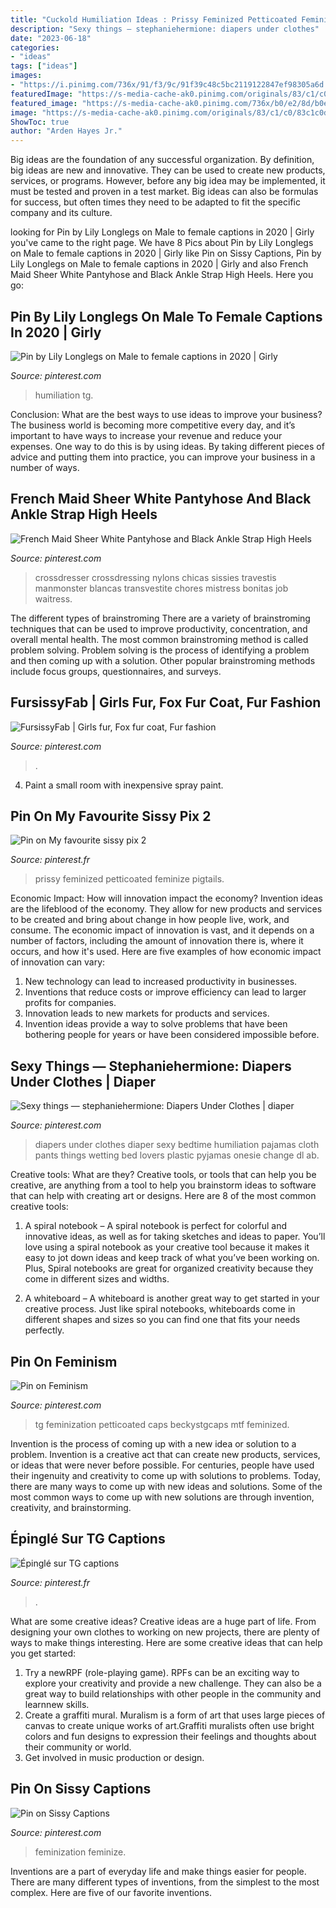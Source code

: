 ```yaml
---
title: "Cuckold Humiliation Ideas : Prissy Feminized Petticoated Feminize Pigtails"
description: "Sexy things — stephaniehermione: diapers under clothes"
date: "2023-06-18"
categories:
- "ideas"
tags: ["ideas"]
images:
- "https://i.pinimg.com/736x/91/f3/9c/91f39c48c5bc2119122847ef98305a6d.jpg"
featuredImage: "https://s-media-cache-ak0.pinimg.com/originals/83/c1/c0/83c1c0dbc2c9c386975cea1d030e36de.jpg"
featured_image: "https://s-media-cache-ak0.pinimg.com/736x/b0/e2/8d/b0e28da5ec3c371f3f84dbe670b7d751.jpg"
image: "https://s-media-cache-ak0.pinimg.com/originals/83/c1/c0/83c1c0dbc2c9c386975cea1d030e36de.jpg"
ShowToc: true
author: "Arden Hayes Jr."
---
```



Big ideas are the foundation of any successful organization. By definition, big ideas are new and innovative. They can be used to create new products, services, or programs. However, before any big idea may be implemented, it must be tested and proven in a test market. Big ideas can also be formulas for success, but often times they need to be adapted to fit the specific company and its culture.

	

		
looking for Pin by Lily Longlegs on Male to female captions in 2020 | Girly you've came to the right page. We have 8 Pics about Pin by Lily Longlegs on Male to female captions in 2020 | Girly like Pin on Sissy Captions, Pin by Lily Longlegs on Male to female captions in 2020 | Girly and also French Maid Sheer White Pantyhose and Black Ankle Strap High Heels. Here you go:
		
    
## Pin By Lily Longlegs On Male To Female Captions In 2020 | Girly

<img loading=lazy src="https://i.pinimg.com/736x/91/f3/9c/91f39c48c5bc2119122847ef98305a6d.jpg" onerror="this.onerror=null;this.src='https://tse3.mm.bing.net/th?id=OIP.oyBrUMmfMtJHACORw-as5wHaHa&amp;pid=15.1';" alt="Pin by Lily Longlegs on Male to female captions in 2020 | Girly">

_Source: pinterest.com_

>humiliation tg. 

	

Conclusion: What are the best ways to use ideas to improve your business?
The business world is becoming more competitive every day, and it’s important to have ways to increase your revenue and reduce your expenses. One way to do this is by using ideas. By taking different pieces of advice and putting them into practice, you can improve your business in a number of ways.

    
## French Maid Sheer White Pantyhose And Black Ankle Strap High Heels

<img loading=lazy src="https://s-media-cache-ak0.pinimg.com/originals/83/c1/c0/83c1c0dbc2c9c386975cea1d030e36de.jpg" onerror="this.onerror=null;this.src='https://tse1.mm.bing.net/th?id=OIP.ovmikKkoJ3fC15Ip_a3XpQAAAA&amp;pid=15.1';" alt="French Maid Sheer White Pantyhose and Black Ankle Strap High Heels">

_Source: pinterest.com_

>crossdresser crossdressing nylons chicas sissies travestis manmonster blancas transvestite chores mistress bonitas job waitress. 

	

The different types of brainstroming
There are a variety of brainstroming techniques that can be used to improve productivity, concentration, and overall mental health. The most common brainstroming method is called problem solving. Problem solving is the process of identifying a problem and then coming up with a solution. Other popular brainstroming methods include focus groups, questionnaires, and surveys.

    
## FursissyFab | Girls Fur, Fox Fur Coat, Fur Fashion

<img loading=lazy src="https://i.pinimg.com/736x/58/1c/8c/581c8c1fb6cd1151368e791cc7be432b.jpg" onerror="this.onerror=null;this.src='https://tse2.mm.bing.net/th?id=OIP.ysmlP-L6OCU19Il2pj7EtwHaKY&amp;pid=15.1';" alt="FursissyFab | Girls fur, Fox fur coat, Fur fashion">

_Source: pinterest.com_

>. 

	

4. Paint a small room with inexpensive spray paint.

    
## Pin On My Favourite Sissy Pix 2

<img loading=lazy src="https://i.pinimg.com/736x/d9/70/22/d97022e668f4a1b835864ce9f3049285.jpg" onerror="this.onerror=null;this.src='https://tse1.mm.bing.net/th?id=OIP.O-kkloYv0tebDbMuPFILKQHaKx&amp;pid=15.1';" alt="Pin on My favourite sissy pix 2">

_Source: pinterest.fr_

>prissy feminized petticoated feminize pigtails. 

	

Economic Impact: How will innovation impact the economy?
Invention ideas are the lifeblood of the economy. They allow for new products and services to be created and bring about change in how people live, work, and consume. The economic impact of innovation is vast, and it depends on a number of factors, including the amount of innovation there is, where it occurs, and how it's used. Here are five examples of how economic impact of innovation can vary: 
1. New technology can lead to increased productivity in businesses. 
2. Inventions that reduce costs or improve efficiency can lead to larger profits for companies. 
3. Innovation leads to new markets for products and services. 
4. Invention ideas provide a way to solve problems that have been bothering people for years or have been considered impossible before. 

    
## Sexy Things — Stephaniehermione: Diapers Under Clothes | Diaper

<img loading=lazy src="https://s-media-cache-ak0.pinimg.com/736x/b0/e2/8d/b0e28da5ec3c371f3f84dbe670b7d751.jpg" onerror="this.onerror=null;this.src='https://tse3.mm.bing.net/th?id=OIP.WzhqHXMTvrO2NlThKiej3gHaFj&amp;pid=15.1';" alt="Sexy things — stephaniehermione: Diapers Under Clothes | diaper">

_Source: pinterest.com_

>diapers under clothes diaper sexy bedtime humiliation pajamas cloth pants things wetting bed lovers plastic pyjamas onesie change dl ab. 

	

Creative tools: What are they?
Creative tools, or tools that can help you be creative, are anything from a tool to help you brainstorm ideas to software that can help with creating art or designs. Here are 8 of the most common creative tools:
1. A spiral notebook – A spiral notebook is perfect for colorful and innovative ideas, as well as for taking sketches and ideas to paper. You’ll love using a spiral notebook as your creative tool because it makes it easy to jot down ideas and keep track of what you’ve been working on. Plus, Spiral notebooks are great for organized creativity because they come in different sizes and widths.

2. A whiteboard – A whiteboard is another great way to get started in your creative process. Just like spiral notebooks, whiteboards come in different shapes and sizes so you can find one that fits your needs perfectly.

    
## Pin On Feminism

<img loading=lazy src="https://i.pinimg.com/736x/5b/5e/12/5b5e12ec5e7b650f96b87c6b61c3dc57.jpg" onerror="this.onerror=null;this.src='https://tse2.mm.bing.net/th?id=OIP.aMgGsT59yJccjI7Jk0Dt2QHaD4&amp;pid=15.1';" alt="Pin on Feminism">

_Source: pinterest.com_

>tg feminization petticoated caps beckystgcaps mtf feminized. 

	

Invention is the process of coming up with a new idea or solution to a problem. Invention is a creative act that can create new products, services, or ideas that were never before possible. For centuries, people have used their ingenuity and creativity to come up with solutions to problems. Today, there are many ways to come up with new ideas and solutions. Some of the most common ways to come up with new solutions are through invention, creativity, and brainstorming.

    
## Épinglé Sur TG Captions

<img loading=lazy src="https://i.pinimg.com/736x/4f/9f/67/4f9f67de9ef7e75a9563c14c686d0609.jpg" onerror="this.onerror=null;this.src='https://tse3.mm.bing.net/th?id=OIP.4NsSGmwGoJjo_h-isogadAHaFO&amp;pid=15.1';" alt="Épinglé sur TG captions">

_Source: pinterest.fr_

>. 

	

What are some creative ideas?
Creative ideas are a huge part of life. From designing your own clothes to working on new projects, there are plenty of ways to make things interesting. Here are some creative ideas that can help you get started: 
1. Try a newRPF (role-playing game). RPFs can be an exciting way to explore your creativity and provide a new challenge. They can also be a great way to build relationships with other people in the community and learnnew skills. 
2. Create a graffiti mural. Muralism is a form of art that uses large pieces of canvas to create unique works of art.Graffiti muralists often use bright colors and fun designs to expression their feelings and thoughts about their community or world. 
3. Get involved in music production or design.

    
## Pin On Sissy Captions

<img loading=lazy src="https://i.pinimg.com/736x/d1/70/8a/d1708aa744c5fcf8c06af9ab16f393b4.jpg" onerror="this.onerror=null;this.src='https://tse4.mm.bing.net/th?id=OIP.GOARkO-DJsyj-eA1P0xsjQHaNj&amp;pid=15.1';" alt="Pin on Sissy Captions">

_Source: pinterest.com_

>feminization feminize. 

	

Inventions are a part of everyday life and make things easier for people. There are many different types of inventions, from the simplest to the most complex. Here are five of our favorite inventions.

